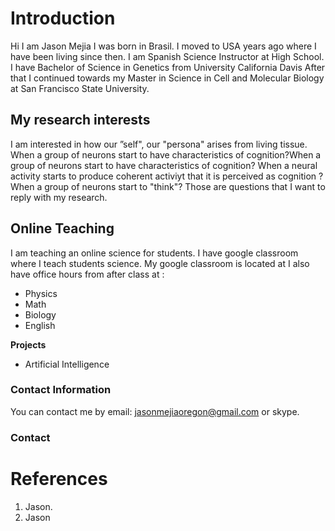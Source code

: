 # Introduction

 
Hi I am Jason Mejia
I was born in Brasil.
I moved to USA years ago where I have been living since then.
I am Spanish Science Instructor at High School. 
I have Bachelor of Science in Genetics from University California Davis
After that I continued towards my Master in Science in Cell and Molecular Biology at San Francisco State 
University.



## My research interests
I am interested in how our ”self", our "persona" arises from living tissue. 
When a group of neurons start to have characteristics of cognition?When a group of neurons start to have characteristics of cognition?
When a neural activity starts to produce coherent activiyt that it is perceived as cognition ?
When a group of neurons start to "think"?
Those are questions that I want to reply with my research. 

## Online Teaching
I am teaching an online science for students. I have google classroom where I teach students science. My google classroom is located at 
I also have office hours from after class at :

- Physics
- Math
- Biology
- English


**Projects** 
- Artificial Intelligence





### Contact Information

You can contact me by email: [jasonmejiaoregon@gmail.com](jasonmejiaoregon@gmail.com) or skype.

### Contact


# References

1. Jason.
2. Jason
